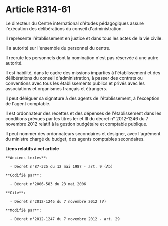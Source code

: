 # Article R314-61

Le directeur du Centre international d'études pédagogiques assure l'exécution des délibérations du conseil d'administration. 

Il représente l'établissement en justice et dans tous les actes de la vie civile. 

Il a autorité sur l'ensemble du personnel du centre. 

Il recrute les personnels dont la nomination n'est pas réservée à une autre autorité. 

Il est habilité, dans le cadre des missions imparties à l'établissement et des délibérations du conseil d'administration, à
passer des contrats ou conventions avec tous les établissements publics et privés avec les associations et organismes
français et étrangers. 

Il peut déléguer sa signature à des agents de l'établissement, à l'exception de l'agent comptable. 

Il est ordonnateur des recettes et des dépenses de l'établissement dans les conditions prévues par les titres Ier et III du
décret n° 2012-1246 du 7 novembre 2012 relatif à la gestion budgétaire et comptable publique. 

Il peut nommer des ordonnateurs secondaires et désigner, avec l'agrément du ministre chargé du budget, des agents comptables
secondaires.

**Liens relatifs à cet article**

	**Anciens textes**:

	  - Décret n°87-325 du 12 mai 1987 - art. 9 (Ab)

	**Codifié par**:

	  - Décret n°2006-583 du 23 mai 2006

	**Cite**:

	  - Décret n°2012-1246 du 7 novembre 2012 (V)

	**Modifié par**:

	  - Décret n°2012-1247 du 7 novembre 2012 - art. 29
